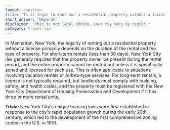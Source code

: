 ```yaml
---
layout: question
title: "Is it legal to rent out a residential property without a license in Manhattan, New York?"
short_answer: "Depends"
disclaimer: "This is not legal advice. Laws may vary by region."
category: travel-law
---
```

In Manhattan, New York, the legality of renting out a residential property without a license primarily depends on the duration of the rental and the type of property. For short-term rentals (less than 30 days), New York City law generally requires that the property owner be present during the rental period, and the entire property cannot be rented out unless it is specifically zoned and licensed for such use. This is often applicable to situations involving vacation rentals or Airbnb-type services. For long-term rentals, a license is not typically required, but landlords must comply with building, safety, and health codes, and the property must be registered with the New York City Department of Housing Preservation and Development if it has three or more rental units.

**Trivia:** New York City's unique housing laws were first established in response to the city's rapid population growth during the early 20th century, which led to the development of the first comprehensive zoning codes in the U.S. in 1916.
